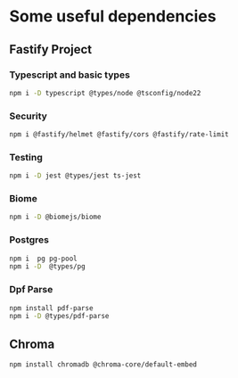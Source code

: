 # Some useful dependencies

## Fastify Project

### Typescript and basic types

```bash
npm i -D typescript @types/node @tsconfig/node22
```

### Security

```bash
npm i @fastify/helmet @fastify/cors @fastify/rate-limit
```

### Testing

```bash
npm i -D jest @types/jest ts-jest
```

### Biome

```bash
npm i -D @biomejs/biome
```

### Postgres

```bash
npm i  pg pg-pool
npm i -D  @types/pg
```

### Dpf Parse

```bash
npm install pdf-parse
npm i -D @types/pdf-parse
```

## Chroma

```bash
npm install chromadb @chroma-core/default-embed
```